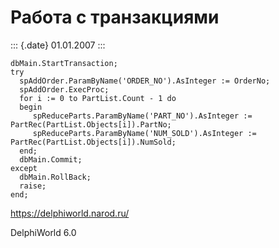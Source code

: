 Работа с транзакциями
=====================

::: {.date}
01.01.2007
:::

    dbMain.StartTransaction;
    try
      spAddOrder.ParamByName('ORDER_NO').AsInteger := OrderNo;
      spAddOrder.ExecProc;
      for i := 0 to PartList.Count - 1 do
      begin
         spReduceParts.ParamByName('PART_NO').AsInteger := PartRec(PartList.Objects[i]).PartNo;
         spReduceParts.ParamByName('NUM_SOLD').AsInteger := PartRec(PartList.Objects[i]).NumSold;
      end;
      dbMain.Commit;
    except
      dbMain.RollBack;
      raise;
    end;

<https://delphiworld.narod.ru/>

DelphiWorld 6.0
